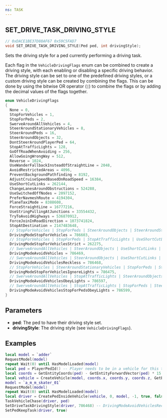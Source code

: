```yaml
---
ns: TASK
---
```

## SET_DRIVE_TASK_DRIVING_STYLE

```c
// 0xDACE1BE37D88AF67 0x59C5FAD7
void SET_DRIVE_TASK_DRIVING_STYLE(Ped ped, int drivingStyle);
```

Sets the driving style for a ped currently performing a driving task.

Each flag in the `VehicleDrivingFlags` enum can be combined to create a driving style, with each enabling or disabling a specific driving behavior. The driving style can be set to one of the predefined driving styles, or a custom driving style can be created by combining the flags. This can be done by using the bitwise OR operator (`|`) to combine the flags or by adding the decimal values of the flags together.

```c
enum VehicleDrivingFlags
{
  None = 0,
  StopForVehicles = 1,
  StopForPeds = 2,
  SwerveAroundAllVehicles = 4,
  SteerAroundStationaryVehicles = 8,
  SteerAroundPeds = 16,
  SteerAroundObjects = 32,
  DontSteerAroundPlayerPed = 64,
  StopAtTrafficLights = 128,
  GoOffRoadWhenAvoiding = 256,
  AllowGoingWrongWay = 512,
  Reverse = 1024,
  UseWanderFallbackInsteadOfStraightLine = 2048,
  AvoidRestrictedAreas = 4096,
  PreventBackgroundPathfinding = 8192,
  AdjustCruiseSpeedBasedOnRoadSpeed = 16384,
  UseShortCutLinks = 262144,
  ChangeLanesAroundObstructions = 524288,
  UseSwitchedOffNodes = 2097152,
  PreferNavmeshRoute = 4194304,
  PlaneTaxiMode = 8388608,
  ForceStraightLine = 16777216,
  UseStringPullingAtJunctions = 33554432,
  TryToAvoidHighways = 536870912,
  ForceJoinInRoadDirection = 1073741824,
  StopAtDestination = 2147483648,
  // StopForVehicles | StopForPeds | SteerAroundObjects | SteerAroundStationaryVehicles | StopAtTrafficLights | UseShortCutLinks | ChangeLanesAroundObstructions
  DrivingModeStopForVehicles = 786603,
  // StopForVehicles | StopForPeds | StopAtTrafficLights | UseShortCutLinks
  DrivingModeStopForVehiclesStrict = 262275,
  // SwerveAroundAllVehicles | SteerAroundObjects | UseShortCutLinks | ChangeLanesAroundObstructions | StopForVehicles
  DrivingModeAvoidVehicles = 786469,
  // SwerveAroundAllVehicles | SteerAroundObjects | UseShortCutLinks | ChangeLanesAroundObstructions
  DrivingModeAvoidVehiclesReckless = 786468,
  // StopForVehicles | SteerAroundStationaryVehicles | StopForPeds | SteerAroundObjects | UseShortCutLinks | ChangeLanesAroundObstructions
  DrivingModeStopForVehiclesIgnoreLights = 786475,
  // SwerveAroundAllVehicles | StopAtTrafficLights | SteerAroundObjects | UseShortCutLinks | ChangeLanesAroundObstructions | StopForVehicles
  DrivingModeAvoidVehiclesObeyLights = 786597,
  // SwerveAroundAllVehicles | StopAtTrafficLights | StopForPeds | SteerAroundObjects | UseShortCutLinks | ChangeLanesAroundObstructions | StopForVehicles
  DrivingModeAvoidVehiclesStopForPedsObeyLights = 786599,
}
```

## Parameters
* **ped**: The ped to have their driving style set.
* **drivingStyle**: The driving style (see `VehicleDrivingFlags`).

## Examples

```lua
local model = `adder`
RequestModel(model)
repeat Wait(0) until HasModelLoaded(model)
local ped = PlayerPedId() -- Player needs to be in a vehicle for this to work
local coords = GetEntityCoords(ped) - GetEntityForwardVector(ped) * 15.0
local vehicle = CreateVehicle(model, coords.x, coords.y, coords.z, GetEntityHeading(ped), true, false)
model = `a_m_m_skater_01`
RequestModel(model)
repeat Wait(0) until HasModelLoaded(model)
local driver = CreatePedInsideVehicle(vehicle, 0, model, -1, true, false)
TaskVehicleChase(driver, ped)
SetDriveTaskDrivingStyle(driver, 786468) -- DrivingModeAvoidVehiclesReckless
SetPedKeepTask(driver, true)
```
